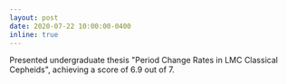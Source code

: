 ```yaml
---
layout: post
date: 2020-07-22 10:00:00-0400
inline: true
---
```


Presented undergraduate thesis "Period Change Rates in LMC Classical Cepheids", achieving a score of 6.9 out of 7.
